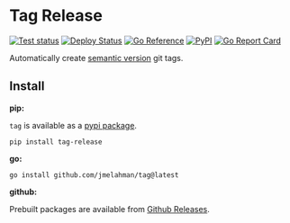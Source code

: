 # Tag Release

[![Test status](https://github.com/jmelahman/tag/actions/workflows/test.yml/badge.svg)](https://github.com/jmelahman/tag/actions)
[![Deploy Status](https://github.com/jmelahman/tag/actions/workflows/release.yml/badge.svg)](https://github.com/jmelahman/tag/actions)
[![Go Reference](https://pkg.go.dev/badge/github.com/jmelahman/tag.svg)](https://pkg.go.dev/github.com/jmelahman/tag)
[![PyPI](https://img.shields.io/pypi/v/tag-release.svg)]()
[![Go Report Card](https://goreportcard.com/badge/github.com/jmelahman/tag)](https://goreportcard.com/report/github.com/jmelahman/tag)

Automatically create [semantic version](https://semver.org/) git tags.

## Install

**pip:**

`tag` is available as a [pypi package](https://pypi.org/project/tag-release/).

```shell
pip install tag-release
```

**go:**

```shell
go install github.com/jmelahman/tag@latest
```

**github:**

Prebuilt packages are available from [Github Releases](https://github.com/jmelahman/tag/releases).
